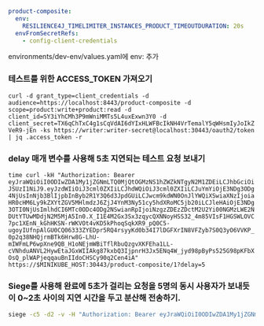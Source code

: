 
```yaml
product-composite:  
  env:  
    RESILIENCE4J_TIMELIMITER_INSTANCES_PRODUCT_TIMEOUTDURATION: 20s  
  envFromSecretRefs:  
    - config-client-credentials
```
environments/dev-env/values.yaml에 env: 추가

### 테스트를 위한 ACCESS_TOKEN 가져오기
`curl -d grant_type=client_credentials -d audience=https://localhost:8443/product-composite -d scope=product:write+product:read -d client_id=SY3iYhCMh3P9mWniMMTs5L4uxExwn3Y0 -d client_secret=TX6qChTxC4g1sCqVdAI6dYIxHLWFBcIkNH4VrTemalY5qWHsmIyJoIkZVeR9-jEn -ks https://writer:writer-secret@localhost:30443/oauth2/token | jq .access_token -r`

### delay 매개 변수를 사용해 5초 지연되는 테스트 요청 보내기
`time curl -kH "Authorization: Bearer eyJraWQiOiI0ODIwZDA1My1jZGNmLTQ0MjQtOGMzNS1hZWZkNTgyN2M1ZDEiLCJhbGciOiJSUzI1NiJ9.eyJzdWIiOiJ3cml0ZXIiLCJhdWQiOiJ3cml0ZXIiLCJuYmYiOjE3NDg3ODg4NjUsInNjb3BlIjpbInByb2R1Y3Q6d3JpdGUiLCJwcm9kdWN0OnJlYWQiXSwiaXNzIjoiaHR0cHM6Ly9kZXYtZGV5MHlmdzJ6ZjJ4YnM3Ny51cy5hdXRoMC5jb20iLCJleHAiOjE3NDg3OTI0NjUsImlhdCI6MTc0ODc4ODg2NSwianRpIjoiNzgzZDEzZDctM2U2Yi00NGMzLWE2NDUtYTUwMDdjN2M5MjA5In0.X_I1E4M2Gx3Sx3zqycQXNNoyHSS32_4m85VIsF1HGSWLOVC7pc1XEnN_kGhHKSN-rWKVOt4vKD5kPhoqSqkXR9_pQ0C5-ugoyIUfnpAlGU0CQ06333ZYEDpr5RQ4rsyyKd0b34I7lDGFXrIN8VFZyb7S0Q3yO6VVKP_0p2q38NHQjrmBTk6Hrw8G-LhU-mIWFmLP6wpXne9QB_H1oNEjmWBiTflRbuQzgvXKFEha1LL-cVNhduANVL2HywEtaJGxWIIAkg87kxbQ3IjpnrH3Jx5ENq4W_jyd98pByPs525G98pKFbXOsQ_plWAPjeqqauBnIIdoCHSCy90q2Cen4iA" https://$MINIKUBE_HOST:30443/product-composite/1?delay=5`

### Siege를 사용해 완료에 5초가 걸리는 요청을 5명의 동시 사용자가 보내듯이 0~2초 사이의 지연 시간을 두고 분산해 전송하기.
```bash
siege -c5 -d2 -v -H "Authorization: Bearer eyJraWQiOiI0ODIwZDA1My1jZGNmLTQ0MjQtOGMzNS1hZWZkNTgyN2M1ZDEiLCJhbGciOiJSUzI1NiJ9.eyJzdWIiOiJ3cml0ZXIiLCJhdWQiOiJ3cml0ZXIiLCJuYmYiOjE3NDg3ODg4NjUsInNjb3BlIjpbInByb2R1Y3Q6d3JpdGUiLCJwcm9kdWN0OnJlYWQiXSwiaXNzIjoiaHR0cHM6Ly9kZXYtZGV5MHlmdzJ6ZjJ4YnM3Ny51cy5hdXRoMC5jb20iLCJleHAiOjE3NDg3OTI0NjUsImlhdCI6MTc0ODc4ODg2NSwianRpIjoiNzgzZDEzZDctM2U2Yi00NGMzLWE2NDUtYTUwMDdjN2M5MjA5In0.X_I1E4M2Gx3Sx3zqycQXNNoyHSS32_4m85VIsF1HGSWLOVC7pc1XEnN_kGhHKSN-rWKVOt4vKD5kPhoqSqkXR9_pQ0C5-ugoyIUfnpAlGU0CQ06333ZYEDpr5RQ4rsyyKd0b34I7lDGFXrIN8VFZyb7S0Q3yO6VVKP_0p2q38NHQjrmBTk6Hrw8G-LhU-mIWFmLP6wpXne9QB_H1oNEjmWBiTflRbuQzgvXKFEha1LL-cVNhduANVL2HywEtaJGxWIIAkg87kxbQ3IjpnrH3Jx5ENq4W_jyd98pByPs525G98pKFbXOsQ_plWAPjeqqauBnIIdoCHSCy90q2Cen4iA" https://$MINIKUBE_HOST:30443/product-composite/1?delay=5
```